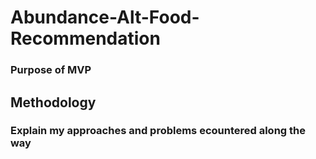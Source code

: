 # Abundance-Alt-Food-Recommendation

### Purpose of MVP


## Methodology
### Explain my approaches and problems ecountered along the way
